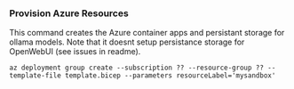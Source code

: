 ### Provision Azure Resources

This command creates the Azure container apps and persistant storage for ollama models.
Note that it doesnt setup persistance storage for OpenWebUI (see issues in readme).
```
az deployment group create --subscription ?? --resource-group ?? --template-file template.bicep --parameters resourceLabel='mysandbox'
```